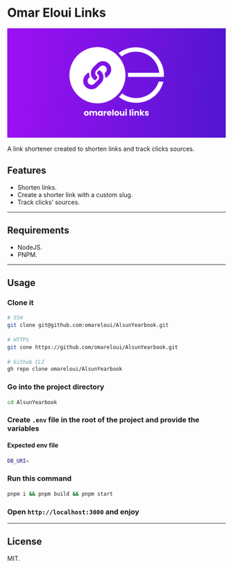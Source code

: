 # Omar Eloui Links

![Logo image](/public/heading.png)

A link shortener created to shorten links and track clicks sources.

## Features

- Shorten links.
- Create a shorter link with a custom slug.
- Track clicks’ sources.

---

## Requirements

- NodeJS.
- PNPM.

---

## Usage

### Clone it

```bash
# SSH
git clone git@github.com:omareloui/AlsunYearbook.git

# HTTPS
git cone https://github.com/omareloui/AlsunYearbook.git

# Github CLI
gh repo clone omareloui/AlsunYearbook
```

### Go into the project directory

```bash
cd AlsunYearbook
```

### Create `.env` file in the root of the project and provide the variables

#### Expected env file

```bash
DB_URI=
```

### Run this command

```bash
pnpm i && pnpm build && pnpm start
```

### Open `http://localhost:3000` and enjoy

---

## License

MIT.

